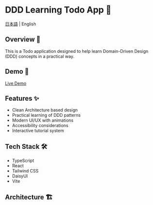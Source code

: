 # DDD Learning Todo App 📝

[日本語](./README.md) | English

## Overview 🎯

This is a Todo application designed to help learn Domain-Driven Design (DDD) concepts in a practical way.

## Demo 🚀

[Live Demo](https://ddd-layered-rchitecture.vercel.app/)

## Features ✨

- Clean Architecture based design
- Practical learning of DDD patterns
- Modern UI/UX with animations
- Accessibility considerations
- Interactive tutorial system

## Tech Stack 🛠️

- TypeScript
- React
- Tailwind CSS
- DaisyUI
- Vite

## Architecture 🏗️ 